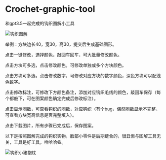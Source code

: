 # Crochet-graphic-tool
和gpt3.5一起完成的钩织图解小工具

![钩织图解](https://github.com/feng528/Crochet-graphic-tool/assets/46212350/e9b751bb-a514-463a-93fe-ea6ec0076536)

举例：方块边长40，宽30，高30，提交后生成基础图形。

点击一键修改，选择颜色，敲回车回车，可大批量修改颜色。

点击方块可多选，点击修改颜色，可修改单独或多个方块颜色。

点击方块可多选，点击修改数字，可修改对应方块的数字颜色，深色方块可以配浅色数字。

点击修改标注，可修改下方颜色备注，添加对应钩织毛线的颜色，敲回车保存（每个都敲下，可在图案颜色确定完成后修改标注）。

点击显示圈数，可查看钩织的圈数，对应钩织（有个bug，偶然圈数显示不完整，可查看方块宽高信息是否完整填入）。

点击下载图片，所有步骤已完成后，保存图案。

以下是按照图解完成的钩织实物，脸部小零件是后期缝合的，很丑但与图解工具无关，工具是好工具，哈哈哈😆。

![钩织小猪抱枕](https://github.com/feng528/Crochet-graphic-tool/assets/46212350/e1ec33c8-5342-47f7-b21e-95ab0ac3da34)
